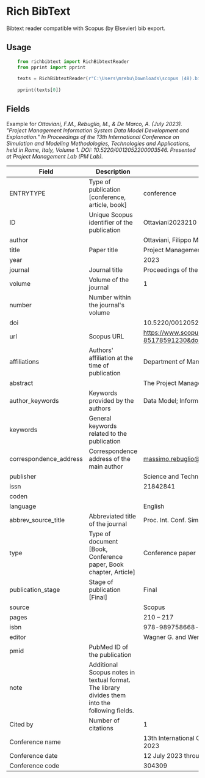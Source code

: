 # Rich BibText

Bibtext reader compatible with Scopus (by Elsevier) bib export.

## Usage

```python
    from richbibtext import RichBibtextReader
    from pprint import pprint
    
    texts = RichBibtextReader(r"C:\Users\mrebu\Downloads\scopus (48).bib")
    
    pprint(texts[0])
```

## Fields

Example for
_Ottaviani, F.M., Rebuglio, M., & De Marco, A. (July 2023). "Project Management Information System Data Model Development and Explanation." In Proceedings of the 13th International Conference on Simulation and Modeling Methodologies, Technologies and Applications, held in Rome, Italy, Volume 1. DOI: 10.5220/0012052200003546. Presented at Project Management Lab (PM Lab)._

|Field|Description|Example|
|-----|-----------|-------|
|ENTRYTYPE|Type of publication [conference, article, book]|conference|
|ID|Unique Scopus identifier of the publication|Ottaviani2023210|
|author||Ottaviani, Filippo Maria and Rebuglio, Massimo and De Marco, Alberto|
|title|Paper title|Project Management Information System Data Model Development and Explanation|
|year||2023|
|journal|Journal title|Proceedings of the International Conference on Simulation and Modeling Methodologies, Technologies and Applications|
|volume|Volume of the journal|1|
|number|Number within the journal's volume||
|doi||10.5220/0012052200003546|
|url|Scopus URL|https://www.scopus.com/inward/record.uri?eid=2-s2.0-85178591230&doi=10.5220%2f0012052200003546&partnerID=40&md5=8c0b44bebf939c92bad453e964c3d830|
|affiliations|Authors' affiliation at the time of publication|Department of Management and Production Engineering, Politecnico di Torino, Turin, 10129, Italy|
|abstract||The Project Management (PM) discipline is evolving towards the adoption of digital technologies […]|
|author_keywords|Keywords provided by the authors|Data Model; Information System; Project Management|
|keywords|General keywords related to the publication||
|correspondence_address|Correspondence address of the main author|massimo.rebuglio@polito.it|
|publisher||Science and Technology Publications, Lda|
|issn||21842841|
|coden|||
|language||English|
|abbrev_source_title|Abbreviated title of the journal|Proc. Int. Conf. Simul. Model. Methodol. Technol. Appl.|
|type|Type of document [Book, Conference paper, Book chapter, Article]|Conference paper|
|publication_stage|Stage of publication [Final]|Final|
|source||Scopus|
|pages||210 – 217|
|isbn||978-989758668-2|
|editor||Wagner G. and Werner F. and De Rango F.|
|pmid|PubMed ID of the publication||
|note|Additional Scopus notes in textual format. The library divides them into the following fields.||
|Cited by|Number of citations|1|
|Conference name||13th International Conference on Simulation and Modeling Methodologies, Technologies and Applications, SIMULTECH 2023|
|Conference date||12 July 2023 through 14 July 2023|
|Conference code||304309|
